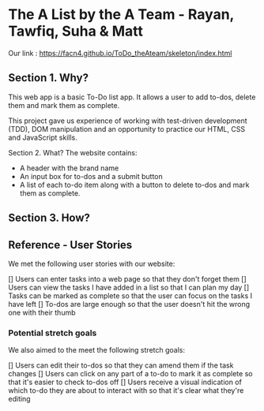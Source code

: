 # The A List by the A Team - Rayan, Tawfiq, Suha & Matt
Our link : https://facn4.github.io/ToDo_theAteam/skeleton/index.html

## Section 1. Why?
This web app is a basic To-Do list app. It allows a user to add to-dos, delete them and mark them as complete.

This project gave us experience of working with test-driven development (TDD), DOM manipulation and an opportunity to practice our HTML, CSS and JavaScript skills.

Section 2. What?
The website contains:
* A header with the brand name
* An input box for to-dos and a submit button
* A list of each to-do item along with a button to delete to-dos and mark them as complete.

## Section 3. How?

<to be updated>

## Reference - User Stories
We met the following user stories with our website:

[] Users can enter tasks into a web page so that they don't forget them
[] Users can view the tasks I have added in a list so that I can plan my day
[] Tasks can be marked as complete so that the user can focus on the tasks I have left
[] To-dos are large enough so that the user doesn't hit the wrong one with their thumb

### Potential stretch goals
We also aimed to the meet the following stretch goals:

[] Users can edit their to-dos so that they can amend them if the task changes
[] Users can click on any part of a to-do to mark it as complete so that it's easier to check to-dos off
[] Users receive a visual indication of which to-do they are about to interact with so that it's clear what they're editing
